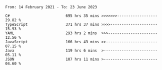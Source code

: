 <!-- [![Top Langs](https://github-readme-stats.vercel.app/api/top-langs/?username=thititongumpun&layout=compact&langs_count=7&theme=prussian)](https://github.com/thititongumpun)
[![Anurag's GitHub stats](https://github-readme-stats.vercel.app/api?username=thititongumpun&hide=stars&show_icons=true&theme=prussian)](https://github.com/thititongumpun) -->

<!--START_SECTION:waka-->

```text
From: 14 February 2021 - To: 23 June 2023

C#                         695 hrs 35 mins >>>>>>>------------------   29.82 %
TypeScript                 371 hrs 37 mins >>>>---------------------   15.93 %
YAML                       293 hrs 2 mins  >>>----------------------   12.56 %
JavaScript                 166 hrs 43 mins >>-----------------------   07.15 %
Java                       119 hrs 6 mins  >------------------------   05.11 %
JSON                       107 hrs 11 mins >------------------------   04.60 %
```

<!--END_SECTION:waka-->

